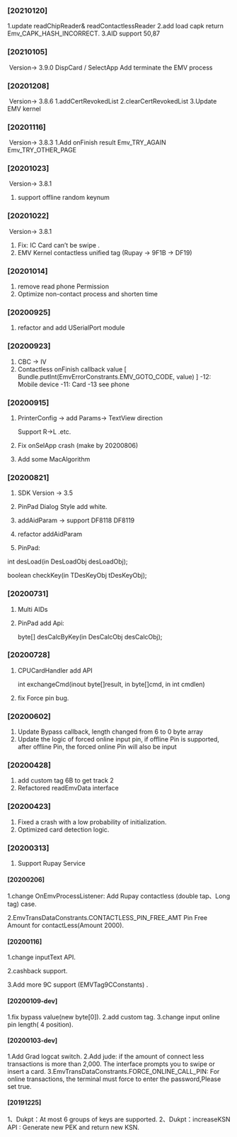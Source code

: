 ### [20210120]
1.update readChipReader& readContactlessReader
2.add load capk return Emv_CAPK_HASH_INCORRECT.
3.AID support 50,87
### [20210105]
​	Version-> 3.9.0
DispCard / SelectApp Add terminate the EMV process

### [20201208]
​	Version-> 3.8.6
1.addCertRevokedList
2.clearCertRevokedList
3.Update EMV kernel

### [20201116]
​	Version-> 3.8.3
1.Add onFinish result
Emv_TRY_AGAIN
Emv_TRY_OTHER_PAGE


### [20201023]

​	Version-> 3.8.1

1. support offline random keynum


### [20201022]

​	Version-> 3.8.1

1. Fix: IC Card can’t be swipe .
2. EMV Kernel contactless unified tag (Rupay -> 9F1B -> DF19)

### [20201014]

1. remove read phone Permission
2. Optimize non-contact process and shorten time

### [20200925]

1. refactor and add USerialPort module

### [20200923]

1. CBC -> IV
2. Contactless onFinish callback value [ Bundle.putInt(EmvErrorConstrants.EMV_GOTO_CODE, value) ]
    -12: Mobile device
   -11: Card
   -13 see phone

### [20200915]

1. PrinterConfig -> add Params-> TextView direction

   Support R->L .etc.

2. Fix onSelApp crash (make by 20200806)

3.  Add some MacAlgorithm 

### [20200821]

1. SDK  Version -> 3.5

2. PinPad Dialog Style add white.

3. addAidParam -> support DF8118  DF8119

4.  refactor  addAidParam 

5.  PinPad:

   int desLoad(in DesLoadObj desLoadObj);

   boolean checkKey(in TDesKeyObj tDesKeyObj);

### [20200731]

1. Multi AIDs

2. PinPad add Api:

   byte[] desCalcByKey(in DesCalcObj desCalcObj);

### [20200728]

1. CPUCardHandler add API

   int exchangeCmd(inout byte[]result, in byte[]cmd, in int cmdlen)

2.  fix Force pin  bug.

### [20200602]

1. Update Bypass callback, length changed from 6 to 0 byte array
2. Update the logic of forced online input pin, if offline Pin is supported, after offline Pin, the forced online Pin will also be input

### [20200428]

1. add custom tag 6B to get track 2
2. Refactored readEmvData interface

### [20200423]

1. Fixed a crash with a low probability of initialization.
2. Optimized card detection logic.

### [20200313]

1. Support  Rupay Service

#### [20200206]

1.change OnEmvProcessListener:
Add Rupay contactless (double tap、Long tag) case.



2.EmvTransDataConstrants.CONTACTLESS_PIN_FREE_AMT
Pin Free Amount for contactLess(Amount 2000).



#### [20200116]

1.change inputText API.

2.cashback support.

3.Add more 9C support (EMVTag9CConstants) .



#### [20200109-dev]

1.fix bypass value(new byte[0]).
2.add custom tag.
3.change input online pin length( 4 position).



#### [20200103-dev]

1.Add Grad logcat switch.
2.Add jude:
  if the amount of connect less transactions is more than 2,000. The interface prompts you to swipe or insert a card.
3.EmvTransDataConstrants.FORCE_ONLINE_CALL_PIN:
For online transactions, the terminal must force to enter the password,Please set true.



#### [20191225]

1、Dukpt：At most 6 groups of keys are supported.
2、Dukpt：increaseKSN API : Generate new PEK and return new KSN.

